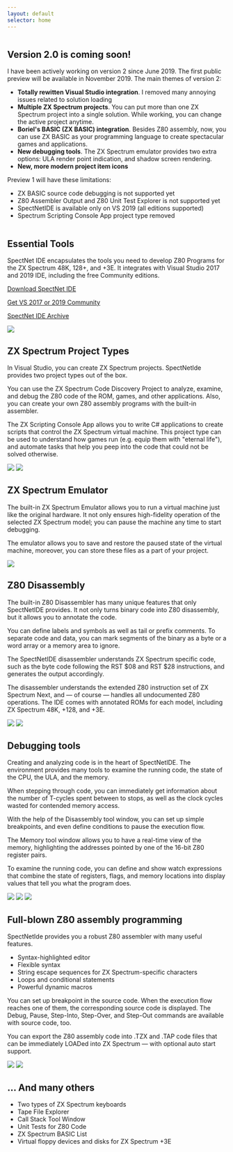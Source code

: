 ```yaml
---
layout: default
selector: home
---
```


<div class="ui vertical stripe segment with-content-back as-first">
  <div class="ui container">
    <div class="ui grid">
      <div class="sixteen wide computer column sixteen wide tablet sixteen wide mobile column">
        <h2 class="feature">Version 2.0 is coming soon!</h2>
        <p>
          I have been actively working on version 2 since June 2019. The first public preview will 
          be available in November 2019. The main themes of version 2:
        </p>
        <ul>
          <li><strong>Totally rewitten Visual Studio integration</strong>. I removed many annoying issues related to solution loading</li>
          <li><strong>Multiple ZX Spectrum projects</strong>. You can put more than one ZX Spectrum project into a single solution. 
          While working, you can change the active project anytime.</li>
          <li><strong>Boriel's BASIC (ZX BASIC) integration</strong>. Besides Z80 assembly, now, you can use ZX BASIC as your programming
          language to create spectacular games and applications.</li>
          <li><strong>New debugging tools</strong>. The ZX Spectrum emulator provides two extra options: ULA render point indication, and shadow screen rendering.</li>
          <li><strong>New, more modern project item icons</strong></li>
        </ul>
        <p>
          Preview 1 will have these limitations:
        </p>
        <ul>
          <li>ZX BASIC source code debugging is not supported yet</li>
          <li>Z80 Assembler Output and Z80 Unit Test Explorer is not supported yet</li>
          <li>SpectNetIDE is available only on VS 2019 (all editions supported)</li>
          <li>Spectrum Scripting Console App project type removed</li>
        </ul>
      </div>
    </div>
  </div>
</div>

<div class="ui vertical stripe segment with-content-back even">
  <div class="ui container">
    <div class="ui grid">
      <div class="six wide computer column five wide tablet sixteen wide mobile column">
        <h2 class="feature">Essential Tools</h2>
        <p>
          SpectNet IDE encapsulates the tools you need to develop Z80 Programs
          for the ZX Spectrum 48K, 128+, and +3E. It integrates with Visual
          Studio 2017 and 2019 IDE, including the free Community editions.
        </p>
        <p><a class="button-like" target="_blank" href='https://marketplace.visualstudio.com/items?itemName=Dotneteer.SpectNetIde'>Download SpectNet IDE</a></p>
        <p><a class="button-like" target="_blank" href='https://visualstudio.microsoft.com/free-developer-offers/'>Get VS 2017 or 2019 Community</a></p>
        <p><a class="button-like" target="_blank" href='https://github.com/Dotneteer/spectnetide/tree/master/vsix-archive'>SpectNet IDE Archive</a></p>
      </div>
      <div class="ten wide computer column eleven wide tablet sixteen wide mobile column">
        <img src='./assets/images/features/feature1.png'/>
      </div>
    </div>
  </div>
</div>

<div class="ui vertical stripe segment with-content-back">
  <div class="ui container">
    <div class="ui grid">
      <div class="six wide computer column five wide tablet sixteen wide mobile column">
        <h2 class="feature">ZX Spectrum Project Types</h2>
        <p>
          In Visual Studio, you can create ZX Spectrum projects. SpectNetIde provides two
          project types out of the box.
        </p>
        <p>
          You can use the ZX Spectrum Code Discovery Project to analyze, examine, and debug
          the Z80 code of the ROM, games, and other applications. Also, you can create your
          own Z80 assembly programs with the built-in assembler.
        </p>
        <p>
          The ZX Scripting Console App allows you to write C# applications to create scripts
          that control the ZX Spectrum virtual machine. This project type can be used to
          understand how games run (e.g. equip them with "eternal life"), and automate tasks
          that help you peep into the code that could not be solved otherwise.
        </p>
      </div>
      <div class="ten wide computer column eleven wide tablet sixteen wide mobile column">
        <img src='./assets/images/features/feature5.png'/>
        <img src='./assets/images/features/feature5a.png'/>
      </div>
    </div>
  </div>
</div>

<div class="ui vertical stripe segment with-content-back even">
  <div class="ui container">
    <div class="ui grid">
      <div class="six wide computer column five wide tablet sixteen wide mobile column">
        <h2 class="feature">ZX Spectrum Emulator</h2>
        <p>
          The built-in ZX Spectrum Emulator allows you to run a virtual machine
          just like the original hardware. It not only ensures high-fidelity
          operation of the selected ZX Spectrum model; you can pause the machine
          any time to start debugging.
        </p>
        <p>
          The emulator allows you to save and restore the paused state of the
          virtual machine, moreover, you can store these files as a part of your project.
        </p>
      </div>
      <div class="ten wide computer column eleven wide tablet sixteen wide mobile column">
        <img src='./assets/images/features/feature2.png'/>
      </div>
    </div>
  </div>
</div>

<div class="ui vertical stripe segment with-content-back">
  <div class="ui container">
    <div class="ui grid">
      <div class="six wide computer column five wide tablet sixteen wide mobile column">
        <h2 class="feature">Z80 Disassembly</h2>
        <p>
          The built-in Z80 Disassembler has many unique features that only SpectNetIDE provides.
          It not only turns binary code into Z80 disassembly, but it allows you to annotate the code.
        </p>
        <p>
          You can define labels and symbols as well as tail or prefix comments. To separate code and data,
          you can mark segments of the binary as a byte or a word array or a memory area to ignore.
        </p>
        <p>
          The SpectNetIDE disassembler understands ZX Spectrum specific code, such as the byte code
          following the RST $08 and RST $28 instructions, and generates the output accordingly.
        </p>
        <p>
          The disassembler understands the extended Z80 instruction set of ZX Spectrum Next, and &mdash; of
          course &mdash; handles all undocumented Z80 operations. The IDE comes with annotated ROMs for each
          model, including ZX Spectrum 48K, +128, and +3E.
        </p>
      </div>
      <div class="ten wide computer column eleven wide tablet sixteen wide mobile column">
        <img src='./assets/images/features/feature3.png'/>
        <img src='./assets/images/features/feature4.png'/>
      </div>
    </div>
  </div>
</div>

<div class="ui vertical stripe segment with-content-back even">
  <div class="ui container">
    <div class="ui grid">
      <div class="six wide computer column five wide tablet sixteen wide mobile column">
        <h2 class="feature">Debugging tools</h2>
        <p>
          Creating and analyzing code is in the heart of SpectNetIDE. The environment provides many
          tools to examine the running code, the state of the CPU, the ULA, and the memory.
        </p>
        <p>
          When stepping through code, you can immediately get information about the number of T-cycles
          spent between to stops, as well as the clock cycles wasted for contended memory access.
        </p>
        <p>
          With the help of the Disassembly tool window, you can set up simple breakpoints, and
          even define conditions to pause the execution flow.
        </p>
        <p>
          The Memory tool window allows you to have a real-time view of the memory, highlighting
          the addresses pointed by one of the 16-bit Z80 register pairs.
        </p>
        <p>
          To examine the running code, you can define and show watch expressions that combine the
          state of registers, flags, and memory locations into display values that tell you what
          the program does.
        </p>
      </div>
      <div class="ten wide computer column eleven wide tablet sixteen wide mobile column">
        <img src='./assets/images/features/feature8.png'/>
        <img src='./assets/images/features/feature6.png'/>
        <img src='./assets/images/features/feature7.png'/>
      </div>
    </div>
  </div>
</div>

<div class="ui vertical stripe segment with-content-back">
  <div class="ui container">
    <div class="ui grid">
      <div class="six wide computer column five wide tablet sixteen wide mobile column">
        <h2 class="feature">Full-blown Z80 assembly programming</h2>
        <p>
          SpectNetIde provides you a robust Z80 assembler with many useful features.
        </p>
        <ul>
          <li>Syntax-highlighted editor</li>
          <li>Flexible syntax</li>
          <li>String escape sequences for ZX Spectrum-specific characters</li>
          <li>Loops and conditional statements</li>
          <li>Powerful dynamic macros</li>
        </ul>
        <p>
            You can set up breakpoint in the source code. When the execution flow
            reaches one of them, the corresponding source code is displayed. The Debug,
            Pause, Step-Into, Step-Over, and Step-Out commands are available with source
            code, too.
        </p>
        <p>
            You can export the Z80 assembly code into .TZX and .TAP code files that can
            be immediately LOADed into ZX Spectrum — with optional auto start support.
        </p>
      </div>
      <div class="ten wide computer column eleven wide tablet sixteen wide mobile column">
        <img src='./assets/images/features/feature10.png'/>
        <img src='./assets/images/features/feature10a.png'/>
      </div>
    </div>
  </div>
</div>

<div class="ui vertical stripe segment with-content-back even">
  <div class="ui container">
    <div class="ui grid">
      <div class="sixteen wide column">
        <h2 class="feature">... And many others</h2>
        <ul>
          <li>Two types of ZX Spectrum keyboards</li>
          <li>Tape File Explorer</li>
          <li>Call Stack Tool Window</li>
          <li>Unit Tests for Z80 Code</li>
          <li>ZX Spectrum BASIC List</li>
          <li>Virtual floppy devices and disks for ZX Spectrum +3E</li>
        </ul>
      </div>
    </div>
  </div>
</div>
